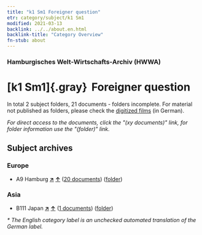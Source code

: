 ```yaml
---
title: "k1 Sm1 Foreigner question"
etr: category/subject/k1 Sm1
modified: 2021-03-13
backlink: ../../about.en.html
backlink-title: "Category Overview"
fn-stub: about
---
```


### Hamburgisches Welt-Wirtschafts-Archiv (HWWA)
# [k1 Sm1]{.gray}&#8201; Foreigner question&#160; 





In total 2 subject folders, 21 documents - folders incomplete.
For material not published as folders, please check the [digitized films](/film/h1_sh) (in German).

_For direct access to the documents, click the "(xy documents)" link, for folder information use the "(folder)" link._

## Subject archives



### Europe

- A9 Hamburg [**&nearr;**](../../../geo/i/140905/about.en.html "Hamburg (all folders)") [**&uarr;**](../../../geo/about.en.html#A9 "Country category system") (<a href="https://pm20.zbw.eu/dfgview/sh/140905,144715" title="about: Hamburg : Foreigner question" target="_blank">20 documents</a>) ([folder](http://purl.org/pressemappe20/folder/sh/140905,144715))

### Asia

- B111 Japan [**&nearr;**](../../../geo/i/141272/about.en.html "Japan (all folders)") [**&uarr;**](../../../geo/about.en.html#B111 "Country category system") (<a href="https://pm20.zbw.eu/dfgview/sh/141272,144715" title="about: Japan : Foreigner question" target="_blank">1 documents</a>) ([folder](http://purl.org/pressemappe20/folder/sh/141272,144715))


_* The English category label is an unchecked automated translation of the German label._

